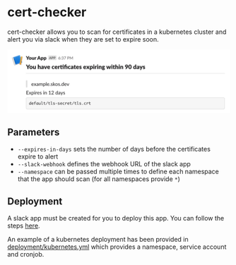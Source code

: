 # cert-checker

cert-checker allows you to scan for certificates in a kubernetes cluster and alert you via slack when they are set to expire soon.

![example message](https://github.com/skos-ninja/cert-checker/blob/master/example/example-msg.png?raw=true)

## Parameters

- `--expires-in-days` sets the number of days before the certificates expire to alert
- `--slack-webhook` defines the webhook URL of the slack app
- `--namespace` can be passed multiple times to define each namespace that the app should scan (for all namespaces provide `*`)

## Deployment

A slack app must be created for you to deploy this app. You can follow the steps [here](https://api.slack.com/messaging/webhooks#getting_started).

An example of a kubernetes deployment has been provided in [deployment/kubernetes.yml](deployment/kubernetes.yml) which provides a namespace, service account and cronjob.